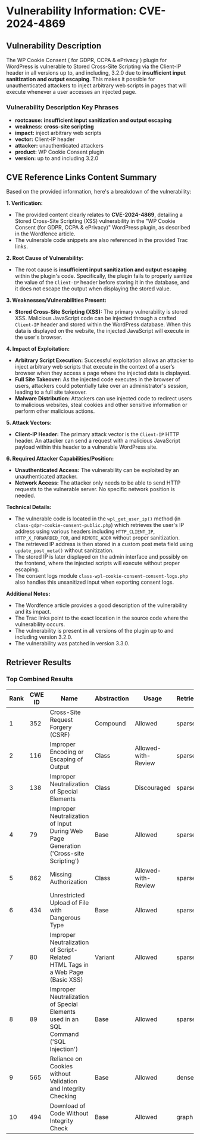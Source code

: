 # Vulnerability Information: CVE-2024-4869

## Vulnerability Description
The WP Cookie Consent ( for GDPR, CCPA & ePrivacy ) plugin for WordPress is vulnerable to Stored Cross-Site Scripting via the Client-IP header in all versions up to, and including, 3.2.0 due to **insufficient input sanitization and output escaping**. This makes it possible for unauthenticated attackers to inject arbitrary web scripts in pages that will execute whenever a user accesses an injected page.

### Vulnerability Description Key Phrases
- **rootcause:** **insufficient input sanitization and output escaping**
- **weakness:** **cross-site scripting**
- **impact:** inject arbitrary web scripts
- **vector:** Client-IP header
- **attacker:** unauthenticated attackers
- **product:** WP Cookie Consent plugin
- **version:** up to and including 3.2.0

## CVE Reference Links Content Summary
Based on the provided information, here's a breakdown of the vulnerability:

**1. Verification:**

*   The provided content clearly relates to **CVE-2024-4869**, detailing a Stored Cross-Site Scripting (XSS) vulnerability in the "WP Cookie Consent (for GDPR, CCPA & ePrivacy)" WordPress plugin, as described in the Wordfence article.
*   The vulnerable code snippets are also referenced in the provided Trac links.

**2. Root Cause of Vulnerability:**

*   The root cause is **insufficient input sanitization and output escaping** within the plugin's code. Specifically, the plugin fails to properly sanitize the value of the `Client-IP` header before storing it in the database, and it does not escape the output when displaying the stored value.

**3. Weaknesses/Vulnerabilities Present:**

*   **Stored Cross-Site Scripting (XSS):** The primary vulnerability is stored XSS. Malicious JavaScript code can be injected through a crafted `Client-IP` header and stored within the WordPress database. When this data is displayed on the website, the injected JavaScript will execute in the user's browser.

**4. Impact of Exploitation:**

*   **Arbitrary Script Execution:** Successful exploitation allows an attacker to inject arbitrary web scripts that execute in the context of a user’s browser when they access a page where the injected data is displayed.
*   **Full Site Takeover:** As the injected code executes in the browser of users, attackers could potentially take over an administrator's session, leading to a full site takeover.
*   **Malware Distribution:** Attackers can use injected code to redirect users to malicious websites, steal cookies and other sensitive information or perform other malicious actions.

**5. Attack Vectors:**

*   **Client-IP Header:** The primary attack vector is the `Client-IP` HTTP header. An attacker can send a request with a malicious JavaScript payload within this header to a vulnerable WordPress site.

**6. Required Attacker Capabilities/Position:**

*   **Unauthenticated Access:** The vulnerability can be exploited by an unauthenticated attacker.
*   **Network Access:** The attacker only needs to be able to send HTTP requests to the vulnerable server. No specific network position is needed.

**Technical Details:**

*   The vulnerable code is located in the `wpl_get_user_ip()` method (in `class-gdpr-cookie-consent-public.php`) which retrieves the user's IP address using various headers including `HTTP_CLIENT_IP`, `HTTP_X_FORWARDED_FOR`, and `REMOTE_ADDR` without proper sanitization.
*   The retrieved IP address is then stored in a custom post meta field using `update_post_meta()` without sanitization.
*   The stored IP is later displayed on the admin interface and possibly on the frontend, where the injected scripts will execute without proper escaping.
*   The consent logs module `class-wpl-cookie-consent-consent-logs.php` also handles this unsanitized input when exporting consent logs.

**Additional Notes:**

*   The Wordfence article provides a good description of the vulnerability and its impact.
*   The Trac links point to the exact location in the source code where the vulnerability occurs.
*   The vulnerability is present in all versions of the plugin up to and including version 3.2.0.
*   The vulnerability was patched in version 3.3.0.

## Retriever Results

### Top Combined Results

| Rank | CWE ID | Name | Abstraction | Usage  | Retrievers | Individual Scores |
|------|--------|------|-------------|-------|------------|-------------------|
| 1 | 352 | Cross-Site Request Forgery (CSRF) | Compound | Allowed | sparse | 0.498 |
| 2 | 116 | Improper Encoding or Escaping of Output | Class | Allowed-with-Review | sparse | 0.480 |
| 3 | 138 | Improper Neutralization of Special Elements | Class | Discouraged | sparse | 0.464 |
| 4 | 79 | Improper Neutralization of Input During Web Page Generation ('Cross-site Scripting') | Base | Allowed | sparse | 0.432 |
| 5 | 862 | Missing Authorization | Class | Allowed-with-Review | sparse | 0.377 |
| 6 | 434 | Unrestricted Upload of File with Dangerous Type | Base | Allowed | sparse | 0.365 |
| 7 | 80 | Improper Neutralization of Script-Related HTML Tags in a Web Page (Basic XSS) | Variant | Allowed | sparse | 0.350 |
| 8 | 89 | Improper Neutralization of Special Elements used in an SQL Command ('SQL Injection') | Base | Allowed | sparse | 0.350 |
| 9 | 565 | Reliance on Cookies without Validation and Integrity Checking | Base | Allowed | dense | 0.543 |
| 10 | 494 | Download of Code Without Integrity Check | Base | Allowed | graph | 0.002 |

